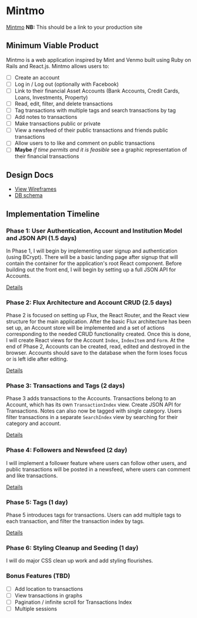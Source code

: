 # Mintmo

[Mintmo][heroku] **NB:** This should be a link to your production site

[heroku]: http://mintmo.herokuapp.com/

## Minimum Viable Product

Mintmo is a web application inspired by Mint and Venmo built using Ruby on Rails
and React.js. Mintmo allows users to:

<!-- This is a Markdown checklist. Use it to keep track of your progress! -->

- [ ] Create an account
- [ ] Log in / Log out (optionally with Facebook)
- [ ] Link to their financial Asset Accounts (Bank Accounts, Credit Cards, Loans, Investments, Property)
- [ ] Read, edit, filter, and delete transactions
- [ ] Tag transactions with multiple tags and search transactions by tag
- [ ] Add notes to transactions
- [ ] Make transactions public or private
- [ ] View a newsfeed of their public transactions and friends public transactions
- [ ] Allow users to to like and comment on public transactions
- [ ] **Maybe** *if time permits and it is feasible* see a graphic representation of their financial transactions

## Design Docs
* [View Wireframes][view]
* [DB schema][schema]

[view]: ./docs/views.md
[schema]: ./docs/schema.md

## Implementation Timeline

### Phase 1: User Authentication, Account and Institution Model and JSON API (1.5 days)

In Phase 1, I will begin by implementing user signup and authentication (using
BCrypt). There will be a basic landing page after signup that will contain the
container for the application's root React component. Before building out the
front end, I will begin by setting up a full JSON API for Accounts.

[Details][phase-one]

### Phase 2: Flux Architecture and Account CRUD (2.5 days)

Phase 2 is focused on setting up Flux, the React Router, and the React view
structure for the main application. After the basic Flux architecture has been
set up, an Account store will be implemented and a set of actions corresponding to
the needed CRUD functionality created. Once this is done, I will create React
views for the Account `Index`, `IndexItem` and `Form`. At the end of Phase 2,
Accounts can be created, read, edited and destroyed in the browser. Accounts should
save to the database when the form loses focus or is left idle after editing.

[Details][phase-two]

### Phase 3: Transactions and Tags (2 days)

Phase 3 adds transactions to the Accounts. Transactions belong to an Account, which has
its own `TransactionIndex` view. Create JSON API for Transactions. Notes can also now be
tagged with single category. Users filter transactions in a separate `SearchIndex`
view by searching for their category and account.

[Details][phase-three]

### Phase 4: Followers and Newsfeed (2 day)

I will implement a follower feature where users can follow other users, and public transactions will be posted in a newsfeed, where users can comment and like transactions.

[Details][phase-four]

### Phase 5: Tags (1 day)

Phase 5 introduces tags for transactions. Users can add multiple tags to each transaction, and filter the transaction index by tags.

[Details][phase-five]

### Phase 6: Styling Cleanup and Seeding (1 day)

I will do major CSS clean up work and add styling flourishes.

### Bonus Features (TBD)
- [ ] Add location to transactions
- [ ] View transactions in graphs
- [ ] Pagination / infinite scroll for Transactions Index
- [ ] Multiple sessions

[phase-one]: ./docs/phases/phase1.md
[phase-two]: ./docs/phases/phase2.md
[phase-three]: ./docs/phases/phase3.md
[phase-four]: ./docs/phases/phase4.md
[phase-five]: ./docs/phases/phase5.md
